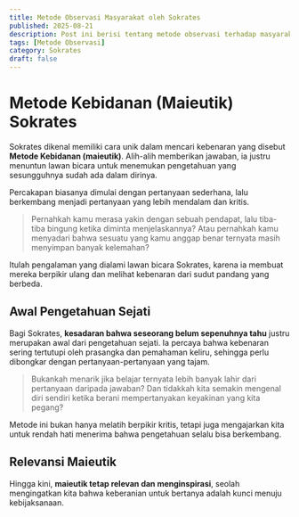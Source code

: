 ```yaml
---
title: Metode Observasi Masyarakat oleh Sokrates
published: 2025-08-21
description: Post ini berisi tentang metode observasi terhadap masyarakat yang digunakan Sokrates
tags: [Metode Observasi]
category: Sokrates
draft: false
---
```


# Metode Kebidanan (Maieutik) Sokrates

Sokrates dikenal memiliki cara unik dalam mencari kebenaran yang disebut **Metode Kebidanan (maieutik)**. Alih-alih memberikan jawaban, ia justru menuntun lawan bicara untuk menemukan pengetahuan yang sesungguhnya sudah ada dalam dirinya.

Percakapan biasanya dimulai dengan pertanyaan sederhana, lalu berkembang menjadi pertanyaan yang lebih mendalam dan kritis.

> Pernahkah kamu merasa yakin dengan sebuah pendapat, lalu tiba-tiba bingung ketika diminta menjelaskannya?
> Atau pernahkah kamu menyadari bahwa sesuatu yang kamu anggap benar ternyata masih menyimpan banyak kelemahan?

Itulah pengalaman yang dialami lawan bicara Sokrates, karena ia membuat mereka berpikir ulang dan melihat kebenaran dari sudut pandang yang berbeda.

## Awal Pengetahuan Sejati

Bagi Sokrates, **kesadaran bahwa seseorang belum sepenuhnya tahu** justru merupakan awal dari pengetahuan sejati. Ia percaya bahwa kebenaran sering tertutupi oleh prasangka dan pemahaman keliru, sehingga perlu dibongkar dengan pertanyaan-pertanyaan yang tajam.

> Bukankah menarik jika belajar ternyata lebih banyak lahir dari pertanyaan daripada jawaban?
> Dan tidakkah kita semakin mengenal diri sendiri ketika berani mempertanyakan keyakinan yang kita pegang?

Metode ini bukan hanya melatih berpikir kritis, tetapi juga mengajarkan kita untuk rendah hati menerima bahwa pengetahuan selalu bisa berkembang.

## Relevansi Maieutik

Hingga kini, **maieutik tetap relevan dan menginspirasi**, seolah mengingatkan kita bahwa keberanian untuk bertanya adalah kunci menuju kebijaksanaan.